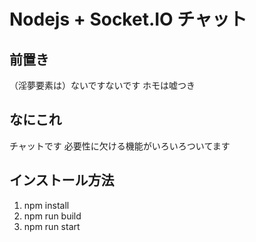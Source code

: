 # Nodejs + Socket.IO チャット

## 前置き

（淫夢要素は）ないですないです
ホモは嘘つき

## なにこれ

チャットです
必要性に欠ける機能がいろいろついてます

## インストール方法

1. npm install
2. npm run build
3. npm run start

